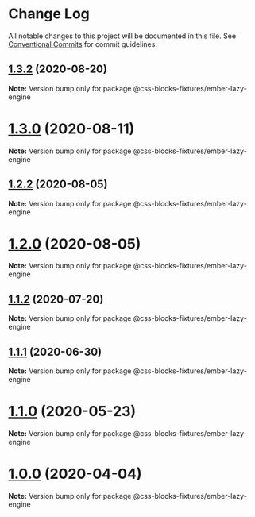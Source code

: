 # Change Log

All notable changes to this project will be documented in this file.
See [Conventional Commits](https://conventionalcommits.org) for commit guidelines.

## [1.3.2](https://github.com/linkedin/css-blocks/compare/v1.3.1...v1.3.2) (2020-08-20)

**Note:** Version bump only for package @css-blocks-fixtures/ember-lazy-engine





# [1.3.0](https://github.com/linkedin/css-blocks/compare/v1.2.4...v1.3.0) (2020-08-11)

**Note:** Version bump only for package @css-blocks-fixtures/ember-lazy-engine





## [1.2.2](https://github.com/linkedin/css-blocks/compare/v1.2.1...v1.2.2) (2020-08-05)

**Note:** Version bump only for package @css-blocks-fixtures/ember-lazy-engine





# [1.2.0](https://github.com/linkedin/css-blocks/compare/v1.1.2...v1.2.0) (2020-08-05)

**Note:** Version bump only for package @css-blocks-fixtures/ember-lazy-engine





## [1.1.2](https://github.com/linkedin/css-blocks/compare/v1.1.1...v1.1.2) (2020-07-20)

**Note:** Version bump only for package @css-blocks-fixtures/ember-lazy-engine





## [1.1.1](https://github.com/linkedin/css-blocks/compare/v1.1.0...v1.1.1) (2020-06-30)

**Note:** Version bump only for package @css-blocks-fixtures/ember-lazy-engine





# [1.1.0](https://github.com/linkedin/css-blocks/compare/v1.0.0...v1.1.0) (2020-05-23)

**Note:** Version bump only for package @css-blocks-fixtures/ember-lazy-engine





# [1.0.0](https://github.com/linkedin/css-blocks/compare/v1.0.0-alpha.7...v1.0.0) (2020-04-04)

**Note:** Version bump only for package @css-blocks-fixtures/ember-lazy-engine
